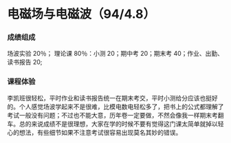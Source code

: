 # 电磁场与电磁波（94/4.8）
### 成绩组成
场波实验 20％； 理论课 80％：小测 20；期中考 20；期末考 40；作业、出勤、读书报告 20;
### 课程体验
李凯班很轻松，平时作业和读书报告统一在期末考交，平时小测给分应该也挺好的。个人感觉场波学起来不是很难，比模电数电轻松多了，把书上的公式都理解了考试一般没有问题；不过也不能大意，历年卷一定要做，不然会像我一样期末考翻车。总的来说成绩不是很理想，大家在学的时候不要有觉得这门课太简单就掉以轻心的想法，有些细节如果不注意考试很容易出现莫名其妙的错误。
